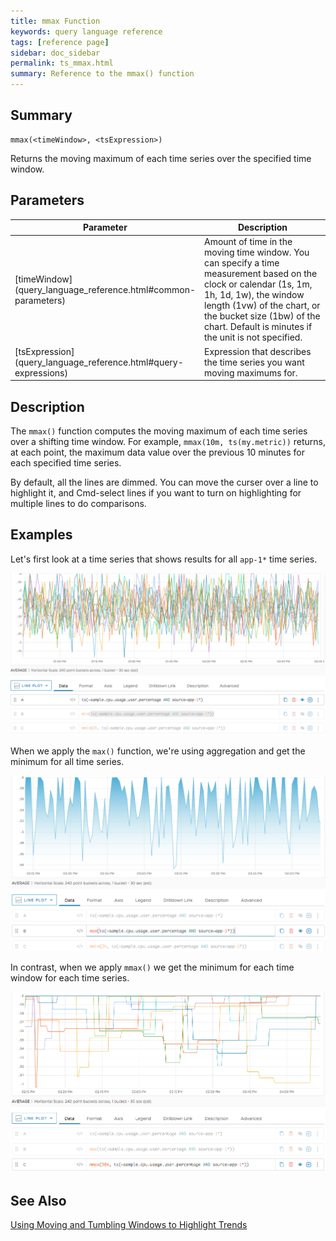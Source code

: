 ```yaml
---
title: mmax Function
keywords: query language reference
tags: [reference page]
sidebar: doc_sidebar
permalink: ts_mmax.html
summary: Reference to the mmax() function
---
```


## Summary

```
mmax(<timeWindow>, <tsExpression>)
```
Returns the moving maximum of each time series over the specified time window.

## Parameters

<table>
<tbody>
<thead>
<tr><th width="20%">Parameter</th><th width="80%">Description</th></tr>
</thead>
<tr>
<td markdown="span">[timeWindow](query_language_reference.html#common-parameters)</td>
<td markdown="span">Amount of time in the moving time window. You can specify a time measurement based on the clock or calendar (1s, 1m, 1h, 1d, 1w), the window length (1vw) of the chart, or the bucket size (1bw) of the chart. Default is minutes if the unit is not specified.</td></tr>
<tr>
<td markdown="span"> [tsExpression](query_language_reference.html#query-expressions)</td>
<td>Expression that describes the time series you want moving maximums for.  </td></tr>
</tbody>
</table>

## Description

The `mmax()` function computes the moving maximum of each time series over a shifting time window. For example, `mmax(10m, ts(my.metric))` returns, at each point, the maximum data value over the previous 10 minutes for each specified time series.

By default, all the lines are dimmed. You can move the curser over a line to highlight it, and Cmd-select lines if you want to turn on highlighting for multiple lines to do comparisons.
 

## Examples

Let's first look at a time series that shows results for all `app-1*` time series.

![mmin](images/ts_mmin_before.png)

When we apply the `max()` function, we're using aggregation and get the minimum for all time series.

![mmin](images/ts_mmax_max.png)

In contrast, when we apply `mmax()` we get the minimum for each time window for each time series.

![mmin](images/ts_mmax.png)

## See Also

[Using Moving and Tumbling Windows to Highlight Trends](query_language_windows_trends.html)
